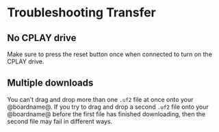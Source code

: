 # Troubleshooting Transfer

## No CPLAY drive

Make sure to press the reset button once when connected to turn on the CPLAY drive.

## Multiple downloads

You can’t drag and drop more than one ``.uf2`` file at once onto your @boardname@. If
you try to drag and drop a second ``.uf2`` file onto your @boardname@  before the first
file has finished downloading, then the second file may fail in different ways.
